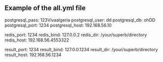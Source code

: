 
## Example of the all.yml file

postgresql_pass: 123Vivaalgeria
postgresql_user: dd
postgresql_db: ohDD
postgresql_port: 1234
postgresql_host: 192.168.56.10

redis_port: 1234
redis_bind: 127.0.0.2
redis_dir: /your/superb/directory
redis_host: 192.168.56.4553322

result_port: 1234
result_bind: 127.0.0.1234
result_dir: /your/superb/directory
result_host: 192.168.56.1234